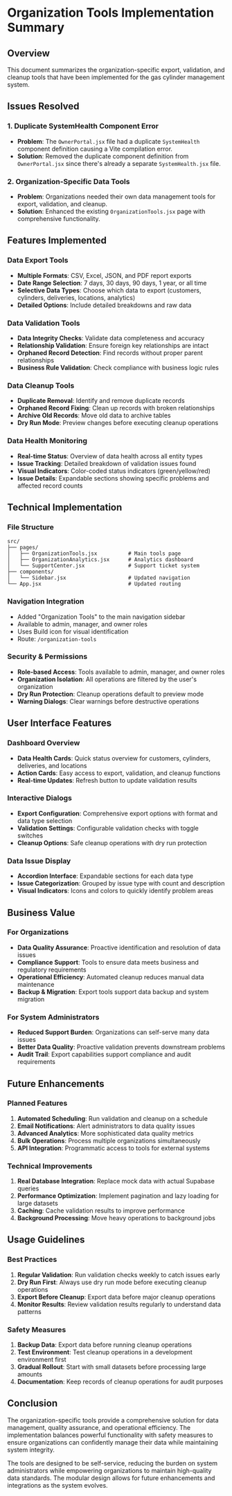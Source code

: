 # Organization Tools Implementation Summary

## Overview
This document summarizes the organization-specific export, validation, and cleanup tools that have been implemented for the gas cylinder management system.

## Issues Resolved

### 1. Duplicate SystemHealth Component Error
- **Problem**: The `OwnerPortal.jsx` file had a duplicate `SystemHealth` component definition causing a Vite compilation error.
- **Solution**: Removed the duplicate component definition from `OwnerPortal.jsx` since there's already a separate `SystemHealth.jsx` file.

### 2. Organization-Specific Data Tools
- **Problem**: Organizations needed their own data management tools for export, validation, and cleanup.
- **Solution**: Enhanced the existing `OrganizationTools.jsx` page with comprehensive functionality.

## Features Implemented

### Data Export Tools
- **Multiple Formats**: CSV, Excel, JSON, and PDF report exports
- **Date Range Selection**: 7 days, 30 days, 90 days, 1 year, or all time
- **Selective Data Types**: Choose which data to export (customers, cylinders, deliveries, locations, analytics)
- **Detailed Options**: Include detailed breakdowns and raw data

### Data Validation Tools
- **Data Integrity Checks**: Validate data completeness and accuracy
- **Relationship Validation**: Ensure foreign key relationships are intact
- **Orphaned Record Detection**: Find records without proper parent relationships
- **Business Rule Validation**: Check compliance with business logic rules

### Data Cleanup Tools
- **Duplicate Removal**: Identify and remove duplicate records
- **Orphaned Record Fixing**: Clean up records with broken relationships
- **Archive Old Records**: Move old data to archive tables
- **Dry Run Mode**: Preview changes before executing cleanup operations

### Data Health Monitoring
- **Real-time Status**: Overview of data health across all entity types
- **Issue Tracking**: Detailed breakdown of validation issues found
- **Visual Indicators**: Color-coded status indicators (green/yellow/red)
- **Issue Details**: Expandable sections showing specific problems and affected record counts

## Technical Implementation

### File Structure
```
src/
├── pages/
│   ├── OrganizationTools.jsx          # Main tools page
│   ├── OrganizationAnalytics.jsx      # Analytics dashboard
│   └── SupportCenter.jsx              # Support ticket system
├── components/
│   └── Sidebar.jsx                    # Updated navigation
└── App.jsx                            # Updated routing
```

### Navigation Integration
- Added "Organization Tools" to the main navigation sidebar
- Available to admin, manager, and owner roles
- Uses Build icon for visual identification
- Route: `/organization-tools`

### Security & Permissions
- **Role-based Access**: Tools available to admin, manager, and owner roles
- **Organization Isolation**: All operations are filtered by the user's organization
- **Dry Run Protection**: Cleanup operations default to preview mode
- **Warning Dialogs**: Clear warnings before destructive operations

## User Interface Features

### Dashboard Overview
- **Data Health Cards**: Quick status overview for customers, cylinders, deliveries, and locations
- **Action Cards**: Easy access to export, validation, and cleanup functions
- **Real-time Updates**: Refresh button to update validation results

### Interactive Dialogs
- **Export Configuration**: Comprehensive export options with format and data type selection
- **Validation Settings**: Configurable validation checks with toggle switches
- **Cleanup Options**: Safe cleanup operations with dry run protection

### Data Issue Display
- **Accordion Interface**: Expandable sections for each data type
- **Issue Categorization**: Grouped by issue type with count and description
- **Visual Indicators**: Icons and colors to quickly identify problem areas

## Business Value

### For Organizations
- **Data Quality Assurance**: Proactive identification and resolution of data issues
- **Compliance Support**: Tools to ensure data meets business and regulatory requirements
- **Operational Efficiency**: Automated cleanup reduces manual data maintenance
- **Backup & Migration**: Export tools support data backup and system migration

### For System Administrators
- **Reduced Support Burden**: Organizations can self-serve many data issues
- **Better Data Quality**: Proactive validation prevents downstream problems
- **Audit Trail**: Export capabilities support compliance and audit requirements

## Future Enhancements

### Planned Features
1. **Automated Scheduling**: Run validation and cleanup on a schedule
2. **Email Notifications**: Alert administrators to data quality issues
3. **Advanced Analytics**: More sophisticated data quality metrics
4. **Bulk Operations**: Process multiple organizations simultaneously
5. **API Integration**: Programmatic access to tools for external systems

### Technical Improvements
1. **Real Database Integration**: Replace mock data with actual Supabase queries
2. **Performance Optimization**: Implement pagination and lazy loading for large datasets
3. **Caching**: Cache validation results to improve performance
4. **Background Processing**: Move heavy operations to background jobs

## Usage Guidelines

### Best Practices
1. **Regular Validation**: Run validation checks weekly to catch issues early
2. **Dry Run First**: Always use dry run mode before executing cleanup operations
3. **Export Before Cleanup**: Export data before major cleanup operations
4. **Monitor Results**: Review validation results regularly to understand data patterns

### Safety Measures
1. **Backup Data**: Export data before running cleanup operations
2. **Test Environment**: Test cleanup operations in a development environment first
3. **Gradual Rollout**: Start with small datasets before processing large amounts
4. **Documentation**: Keep records of cleanup operations for audit purposes

## Conclusion

The organization-specific tools provide a comprehensive solution for data management, quality assurance, and operational efficiency. The implementation balances powerful functionality with safety measures to ensure organizations can confidently manage their data while maintaining system integrity.

The tools are designed to be self-service, reducing the burden on system administrators while empowering organizations to maintain high-quality data standards. The modular design allows for future enhancements and integrations as the system evolves. 